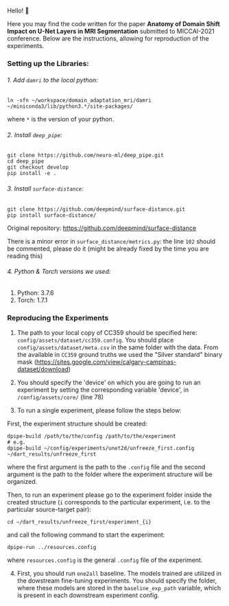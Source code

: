 Hello! :vulcan_salute:

Here you may find the code written for the paper **Anatomy of Domain Shift Impact on U-Net Layers in MRI Segmentation** submitted to MICCAI-2021 conference. Below are the 
instructions, allowing for reproduction of the experiments.

### Setting up the Libraries:

###### 1. Add `damri` to the local python:
```
ln -sfn ~/workspace/domain_adaptation_mri/damri ~/miniconda3/lib/python3.*/site-packages/
``` 
where `*` is the version of your python.

###### 2. Install `deep_pipe`:
```
git clone https://github.com/neuro-ml/deep_pipe.git
cd deep_pipe
git checkout develop
pip install -e .
```

###### 3. Install `surface-distance`:
```
git clone https://github.com/deepmind/surface-distance.git
pip install surface-distance/
```

Original repository: https://github.com/deepmind/surface-distance

There is a minor error in `surface_distance/metrics.py`: the line `102` should be commented, please do it (might be already fixed by the time you are reading this)

###### 4. Python & Torch versions we used:
1) Python: 3.7.6
2) Torch: 1.7.1 

### Reproducing the Experiments 

1) The path to your local copy of CC359 should be specified here: `config/assets/dataset/cc359.config`. You should place `config/assets/dataset/meta.csv` in the same folder with the data. From the available in `CC359` ground truths we used the "Silver standard" binary mask (https://sites.google.com/view/calgary-campinas-dataset/download)

2) You should specify the 'device' on which you are going to run an experiment by setting the corresponding variable 'device', in `/config/assets/core/` (line 78)

3) To run a single experiment, please follow the steps below:

First, the experiment structure should be created:
```
dpipe-build /path/to/the/config /path/to/the/experiment
# e.g.
dpipe-build ~/config/experiments/unet2d/unfreeze_first.config ~/dart_results/unfreeze_first
```

where the first argument is the path to the `.config` file and the second argument is the path to the folder where the experiment structure will be organized.

Then, to run an experiment please go to the experiment folder inside the created structure (`i` corresponds to the particular experiment, i.e. to the particular source-target pair):
```
cd ~/dart_results/unfreeze_first/experiment_{i} 
```

and call the following command to start the experiment:

```
dpipe-run ../resources.config
```

where `resources.config` is the general `.config` file of the experiment.

4) First, you should run `one2all` baseline. The models trained are utilized in the dowstream fine-tuning experiments. 
You should specify the folder, where these models are stored in the `baseline_exp_path` variable, which is present in each downstream experiment config. 

